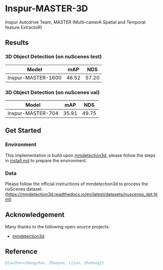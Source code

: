 # Inspur-MASTER-3D
Inspur Autodrive Team, MASTER (Multi-camerA Spatial and Temporal feature ExtractoR) 

## Results
### 3D Object Detection (on nuScenes test)

|   Model   | mAP  | NDS  |
| :-------: | :--: | :--: |
| Inspur-MASTER-1600 |46.52 | 57.20 |

### 3D Object Detection (on nuScenes val)

|   Model   | mAP  | NDS  |
| :-------: | :--: | :--: |
| Inspur-MASTER-704| 35.91 | 49.75 |


## Get Started

### Environment
This implementation is build upon [mmdetection3d](https://github.com/open-mmlab/mmdetection3d), please follow the steps in [install.md](./docs/install.md) to prepare the environment.

### Data
Please follow the official instructions of mmdetection3d to process the nuScenes dataset.(https://mmdetection3d.readthedocs.io/en/latest/datasets/nuscenes_det.html)


## Acknowledgement
Many thanks to the following open-source projects:
* [mmdetection3d](https://github.com/open-mmlab/mmdetection3d)

## Reference

```bibtex
@{author={Gongzhan, Zhaoyun, Lijun, Zhuhong}}
```
